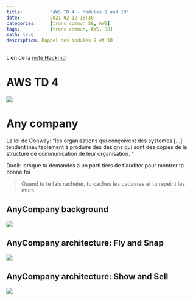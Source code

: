 ```yaml
---
title:          "AWS TD 4 - Modules 9 and 10"
date:           2021-02-12 18:30
categories:     [tronc commun S8, AWS]
tags:           [tronc commun, AWS, S8]
math: true
description: Rappel des modules 9 et 10
---
```

Lien de la [note Hackmd](https://hackmd.io/@lemasymasa/BJIl244Wd)

# AWS TD 4

![](https://i.imgur.com/Un8M8yw.png)

# Any company
<div class="alert alert-danger" role="alert" markdown="1">
La loi de Conway: "les organisations qui conçoivent des systèmes [...] tendent inévitablement à produire des designs qui sont des copies de la structure de communication de leur organisation. "
</div>

Dudil: lorsque tu demandes a un parti tiers de t'auditer pour montrer ta bonne foi

> Quand tu te fais racheter, tu caches les cadavres et tu repeint les murs.

## AnyCompany background
![](https://i.imgur.com/sHQeaZo.png)

## AnyCompany architecture: Fly and Snap
![](https://i.imgur.com/51fSNV1.png)

## AnyCompany architecture: Show and Sell
![](https://i.imgur.com/IYM8de7.png)
